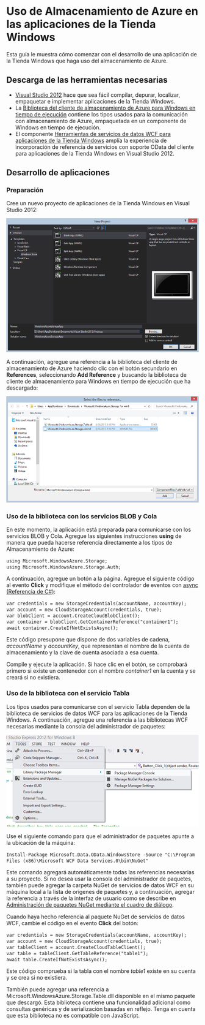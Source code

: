 <properties urlDisplayName="Azure Storage in Windows Store apps" pageTitle="Uso de Almacenamiento de Azure en las aplicaciones de la Tienda Windows | Azure" metaKeywords="" description="Aprenda a utilizar blobs, colas y tablas de Azure para almacenar datos para una aplicaci&oacute;n de la Tienda Windows." metaCanonical="" services="storage" documentationCenter="" title="Uso de Almacenamiento de Azure en las aplicaciones de la Tienda Windows" solutions="" authors="tamram" manager="adinah" editor="cgronlun" />

<tags ms.service="storage" ms.workload="storage" ms.tgt_pltfrm="mobile-windows-store" ms.devlang="dotnet" ms.topic="article" ms.date="01/01/1900" ms.author="tamram" />

# Uso de Almacenamiento de Azure en las aplicaciones de la Tienda Windows

Esta guía le muestra cómo comenzar con el desarrollo de una aplicación de la Tienda Windows que haga uso del almacenamiento de Azure.

## Descarga de las herramientas necesarias

-   [Visual Studio 2012][Visual Studio 2012] hace que sea fácil compilar, depurar, localizar, empaquetar e implementar aplicaciones de la Tienda Windows.
-   La [Biblioteca del cliente de almacenamiento de Azure para Windows en tiempo de ejecución][Biblioteca del cliente de almacenamiento de Azure para Windows en tiempo de ejecución] contiene los tipos usados para la comunicación con almacenamiento de Azure, empaquetada en un componente de Windows en tiempo de ejecución.
-   El componente [Herramientas de servicios de datos WCF para aplicaciones de la Tienda Windows][Herramientas de servicios de datos WCF para aplicaciones de la Tienda Windows] amplía la experiencia de incorporación de referencia de servicios con soporte OData del cliente para aplicaciones de la Tienda Windows en Visual Studio 2012.

## Desarrollo de aplicaciones

### Preparación

Cree un nuevo proyecto de aplicaciones de la Tienda Windows en Visual Studio 2012:

![store-apps-storage-vs-project][store-apps-storage-vs-project]

A continuación, agregue una referencia a la biblioteca del cliente de almacenamiento de Azure haciendo clic con el botón secundario en **References**, seleccionando **Add Reference** y buscando la biblioteca de cliente de almacenamiento para Windows en tiempo de ejecución que ha descargado:

![store-apps-storage-choose-library][store-apps-storage-choose-library]

### Uso de la biblioteca con los servicios BLOB y Cola

En este momento, la aplicación está preparada para comunicarse con los servicios BLOB y Cola. Agregue las siguientes instrucciones **using** de manera que pueda hacerse referencia directamente a los tipos de Almacenamiento de Azure:

    using Microsoft.WindowsAzure.Storage;
    using Microsoft.WindowsAzure.Storage.Auth;

A continuación, agregue un botón a la página. Agregue el siguiente código al evento **Click** y modifique el método del controlador de eventos con [async (Referencia de C#)][async (Referencia de C#)]:

    var credentials = new StorageCredentials(accountName, accountKey);
    var account = new CloudStorageAccount(credentials, true);
    var blobClient = account.CreateCloudBlobClient();
    var container = blobClient.GetContainerReference("container1");
    await container.CreateIfNotExistsAsync();

Este código presupone que dispone de dos variables de cadena, *accountName* y *accountKey*, que representan el nombre de la cuenta de almacenamiento y la clave de cuenta asociada a esa cuenta.

Compile y ejecute la aplicación. Si hace clic en el botón, se comprobará primero si existe un contenedor con el nombre *container1* en la cuenta y se creará si no existiera.

### Uso de la biblioteca con el servicio Tabla

Los tipos usados para comunicarse con el servicio Tabla dependen de la biblioteca de servicios de datos WCF para las aplicaciones de la Tienda Windows. A continuación, agregue una referencia a las bibliotecas WCF necesarias mediante la consola del administrador de paquetes:

![store-apps-storage-package-manager][store-apps-storage-package-manager]

Use el siguiente comando para que el administrador de paquetes apunte a la ubicación de la máquina:

    Install-Package Microsoft.Data.OData.WindowsStore -Source "C:\Program Files (x86)\Microsoft WCF Data Services.0\bin\NuGet"

Este comando agregará automáticamente todas las referencias necesarias a su proyecto. Si no desea usar la consola del administrador de paquetes, también puede agregar la carpeta NuGet de servicios de datos WCF en su máquina local a la lista de orígenes de paquetes y, a continuación, agregar la referencia a través de la interfaz de usuario como se describe en [Administración de paquetes NuGet mediante el cuadro de diálogo][Administración de paquetes NuGet mediante el cuadro de diálogo].

Cuando haya hecho referencia al paquete NuGet de servicios de datos WCF, cambie el código en el evento **Click** del botón:

    var credentials = new StorageCredentials(accountName, accountKey);
    var account = new CloudStorageAccount(credentials, true);
    var tableClient = account.CreateCloudTableClient();
    var table = tableClient.GetTableReference("table1");
    await table.CreateIfNotExistsAsync();

Este código comprueba si la tabla con el nombre *table1* existe en su cuenta y se crea si no existiera.

También puede agregar una referencia a Microsoft.WindowsAzure.Storage.Table.dll disponible en el mismo paquete que descargó. Esta biblioteca contiene una funcionalidad adicional como consultas genéricas y de serialización basadas en reflejo. Tenga en cuenta que esta biblioteca no es compatible con JavaScript.

  [Visual Studio 2012]: http://msdn.microsoft.com/es-es/library/windows/apps/br211384
  [Biblioteca del cliente de almacenamiento de Azure para Windows en tiempo de ejecución]: http://blogs.msdn.com/b/windowsazurestorage/archive/2012/11/05/windows-azure-storage-client-library-for-windows-runtime.aspx
  [Herramientas de servicios de datos WCF para aplicaciones de la Tienda Windows]: http://www.microsoft.com/es-es/download/details.aspx?id=30714
  [store-apps-storage-vs-project]: ./media/storage-use-store-apps/store-apps-storage-vs-project.png
  [store-apps-storage-choose-library]: ./media/storage-use-store-apps/store-apps-storage-choose-library.png
  [async (Referencia de C#)]: http://msdn.microsoft.com/en-US/library/vstudio/hh156513.aspx
  [store-apps-storage-package-manager]: ./media/storage-use-store-apps/store-apps-storage-package-manager.png
  [Administración de paquetes NuGet mediante el cuadro de diálogo]: http://docs.nuget.org/docs/start-here/Managing-NuGet-Packages-Using-The-Dialog
